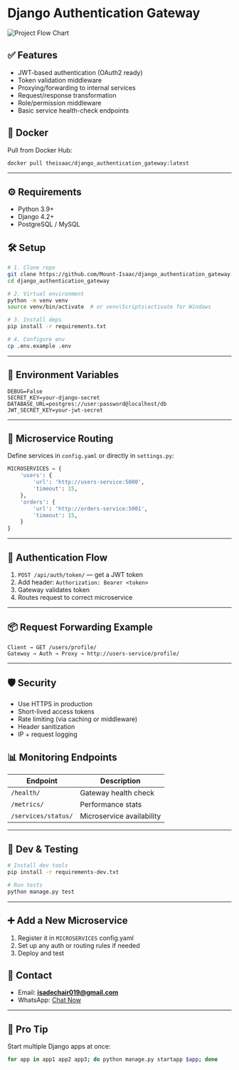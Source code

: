 # Django Authentication Gateway

![Project Flow Chart](https://drive.google.com/uc?id=1YmFVmyvS7RhCDgUwbT3-GjJ61_LFAyZq)


## ✅ Features

- JWT-based authentication (OAuth2 ready)
- Token validation middleware
- Proxying/forwarding to internal services
- Request/response transformation
- Role/permission middleware
- Basic service health-check endpoints



## 🐳 Docker

Pull from Docker Hub:

```bash
docker pull theisaac/django_authentication_gateway:latest
```

---

## ⚙️ Requirements

- Python 3.9+
- Django 4.2+
- PostgreSQL / MySQL 


## 🛠️ Setup

```bash
# 1. Clone repo
git clone https://github.com/Mount-Isaac/django_authentication_gateway.git
cd django_authentication_gateway

# 2. Virtual environment
python -m venv venv
source venv/bin/activate  # or venv\Scripts\activate for Windows

# 3. Install deps
pip install -r requirements.txt

# 4. Configure env
cp .env.example .env
```

---

## 🔐 Environment Variables

```env
DEBUG=False
SECRET_KEY=your-django-secret
DATABASE_URL=postgres://user:password@localhost/db
JWT_SECRET_KEY=your-jwt-secret
```

---

## 🧭 Microservice Routing

Define services in `config.yaml` or directly in `settings.py`:

```python
MICROSERVICES = {
    'users': {
        'url': 'http://users-service:5000',
        'timeout': 15,
    },
    'orders': {
        'url': 'http://orders-service:5001',
        'timeout': 15,
    }
}
```

---

## 🔁 Authentication Flow

1. `POST /api/auth/token/` — get a JWT token
2. Add header: `Authorization: Bearer <token>`
3. Gateway validates token
4. Routes request to correct microservice

---

## 📦 Request Forwarding Example

```http
Client → GET /users/profile/
Gateway → Auth → Proxy → http://users-service/profile/
```

---

## 🛡️ Security

- Use HTTPS in production
- Short-lived access tokens
- Rate limiting (via caching or middleware)
- Header sanitization
- IP + request logging


## 📊 Monitoring Endpoints

| Endpoint | Description |
|----------|-------------|
| `/health/` | Gateway health check |
| `/metrics/` | Performance stats |
| `/services/status/` | Microservice availability |

---

## 🧪 Dev & Testing

```bash
# Install dev tools
pip install -r requirements-dev.txt

# Run tests
python manage.py test
```

---

## ➕ Add a New Microservice

1. Register it in `MICROSERVICES` config.yaml
2. Set up any auth or routing rules if needed
3. Deploy and test



## 🙋 Contact

- Email: **isadechair019@gmail.com**
- WhatsApp: [Chat Now](https://api.whatsapp.com/send/?phone=254759856000)

---

## 🧠 Pro Tip

Start multiple Django apps at once:

```bash
for app in app1 app2 app3; do python manage.py startapp $app; done
```
